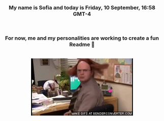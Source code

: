 


<div align="center">
<h3 >My name is Sofia and today is Friday, 10 September, 16:58 GMT-4</h3><br>
<h3 >For now, me and my personalities are working to create a fun Readme 👋
</h3><br>
<img src='img/dwight.gif' alt='working...'/>
</div>
